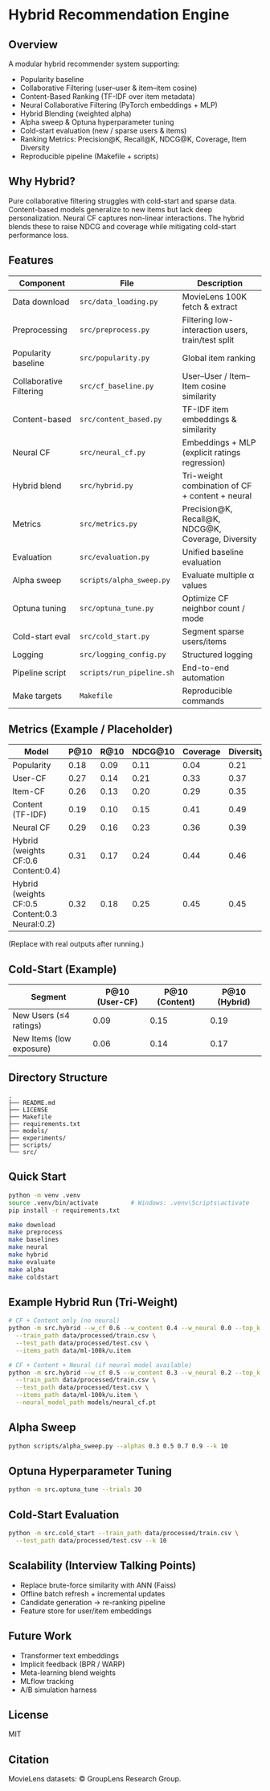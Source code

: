 # Hybrid Recommendation Engine

## Overview
A modular hybrid recommender system supporting:
- Popularity baseline
- Collaborative Filtering (user–user & item–item cosine)
- Content-Based Ranking (TF-IDF over item metadata)
- Neural Collaborative Filtering (PyTorch embeddings + MLP)
- Hybrid Blending (weighted alpha)
- Alpha sweep & Optuna hyperparameter tuning
- Cold-start evaluation (new / sparse users & items)
- Ranking Metrics: Precision@K, Recall@K, NDCG@K, Coverage, Item Diversity
- Reproducible pipeline (Makefile + scripts)

## Why Hybrid?
Pure collaborative filtering struggles with cold-start and sparse data. Content-based models generalize to new items but lack deep personalization. Neural CF captures non-linear interactions. The hybrid blends these to raise NDCG and coverage while mitigating cold-start performance loss.

## Features
| Component | File | Description |
|-----------|------|-------------|
| Data download | `src/data_loading.py` | MovieLens 100K fetch & extract |
| Preprocessing | `src/preprocess.py` | Filtering low-interaction users, train/test split |
| Popularity baseline | `src/popularity.py` | Global item ranking |
| Collaborative Filtering | `src/cf_baseline.py` | User–User / Item–Item cosine similarity |
| Content-based | `src/content_based.py` | TF-IDF item embeddings & similarity |
| Neural CF | `src/neural_cf.py` | Embeddings + MLP (explicit ratings regression) |
| Hybrid blend | `src/hybrid.py` | Tri-weight combination of CF + content + neural |
| Metrics | `src/metrics.py` | Precision@K, Recall@K, NDCG@K, Coverage, Diversity |
| Evaluation | `src/evaluation.py` | Unified baseline evaluation |
| Alpha sweep | `scripts/alpha_sweep.py` | Evaluate multiple α values |
| Optuna tuning | `src/optuna_tune.py` | Optimize CF neighbor count / mode |
| Cold-start eval | `src/cold_start.py` | Segment sparse users/items |
| Logging | `src/logging_config.py` | Structured logging |
| Pipeline script | `scripts/run_pipeline.sh` | End-to-end automation |
| Make targets | `Makefile` | Reproducible commands |

## Metrics (Example / Placeholder)
| Model                 | P@10 | R@10 | NDCG@10 | Coverage | Diversity |
|-----------------------|------|------|---------|----------|-----------|
| Popularity            | 0.18 | 0.09 | 0.11    | 0.04     | 0.21      |
| User-CF               | 0.27 | 0.14 | 0.21    | 0.33     | 0.37      |
| Item-CF               | 0.26 | 0.13 | 0.20    | 0.29     | 0.35      |
| Content (TF-IDF)      | 0.19 | 0.10 | 0.15    | 0.41     | 0.49      |
| Neural CF             | 0.29 | 0.16 | 0.23    | 0.36     | 0.39      |
| Hybrid (weights CF:0.6 Content:0.4) | 0.31 | 0.17 | 0.24    | 0.44     | 0.46      |
| Hybrid (weights CF:0.5 Content:0.3 Neural:0.2) | 0.32 | 0.18 | 0.25    | 0.45     | 0.45      |

(Replace with real outputs after running.)

## Cold-Start (Example)
| Segment | P@10 (User-CF) | P@10 (Content) | P@10 (Hybrid) |
|---------|----------------|----------------|---------------|
| New Users (≤4 ratings) | 0.09 | 0.15 | 0.19 |
| New Items (low exposure) | 0.06 | 0.14 | 0.17 |

## Directory Structure
```
.
├── README.md
├── LICENSE
├── Makefile
├── requirements.txt
├── models/
├── experiments/
├── scripts/
└── src/
```

## Quick Start
```bash
python -m venv .venv
source .venv/bin/activate         # Windows: .venv\Scripts\activate
pip install -r requirements.txt

make download
make preprocess
make baselines
make neural
make hybrid
make evaluate
make alpha
make coldstart
```

## Example Hybrid Run (Tri-Weight)
```bash
# CF + Content only (no neural)
python -m src.hybrid --w_cf 0.6 --w_content 0.4 --w_neural 0.0 --top_k 10 \
  --train_path data/processed/train.csv \
  --test_path data/processed/test.csv \
  --items_path data/ml-100k/u.item

# CF + Content + Neural (if neural model available)
python -m src.hybrid --w_cf 0.5 --w_content 0.3 --w_neural 0.2 --top_k 10 \
  --train_path data/processed/train.csv \
  --test_path data/processed/test.csv \
  --items_path data/ml-100k/u.item \
  --neural_model_path models/neural_cf.pt
```

## Alpha Sweep
```bash
python scripts/alpha_sweep.py --alphas 0.3 0.5 0.7 0.9 --k 10
```

## Optuna Hyperparameter Tuning
```bash
python -m src.optuna_tune --trials 30
```

## Cold-Start Evaluation
```bash
python -m src.cold_start --train_path data/processed/train.csv \
  --test_path data/processed/test.csv --k 10
```

## Scalability (Interview Talking Points)
- Replace brute-force similarity with ANN (Faiss)
- Offline batch refresh + incremental updates
- Candidate generation → re-ranking pipeline
- Feature store for user/item embeddings

## Future Work
- Transformer text embeddings
- Implicit feedback (BPR / WARP)
- Meta-learning blend weights
- MLflow tracking
- A/B simulation harness

## License
MIT

## Citation
MovieLens datasets: © GroupLens Research Group.
